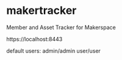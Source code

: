 # makertracker
Member and Asset Tracker for Makerspace

https://localhost:8443

default users:
	admin/admin
	user/user
	
